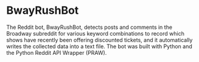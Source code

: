 # BwayRushBot

The Reddit bot, BwayRushBot, detects posts and comments in the Broadway subreddit for various keyword combinations to record which shows have recently been offering discounted tickets, and it automatically writes the collected data into a text file. The bot was built with Python and the Python Reddit API Wrapper (PRAW).
